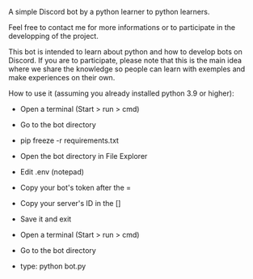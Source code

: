 A simple Discord bot by a python learner to python learners.

Feel free to contact me for more informations or to participate
in the developping of the project. 

This bot is intended to learn about python and how to develop
bots on Discord. If you are to participate, please note that
this is the main idea where we share the knowledge so people
can learn with exemples and make experiences on their own.




How to use it (assuming you already installed python 3.9 or higher):

- Open a terminal (Start > run > cmd)
- Go to the bot directory
- pip freeze -r requirements.txt

- Open the bot directory in File Explorer
- Edit .env (notepad)
- Copy your bot's token after the =
- Copy your server's ID in the []
- Save it and exit
- Open a terminal (Start > run > cmd)
- Go to the bot directory
- type: python bot.py
